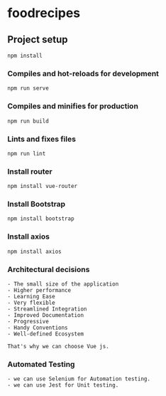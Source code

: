 # foodrecipes

## Project setup
```
npm install
```

### Compiles and hot-reloads for development
```
npm run serve
```

### Compiles and minifies for production
```
npm run build
```

### Lints and fixes files
```
npm run lint
```

### Install router
```
npm install vue-router 
```

### Install Bootstrap
```
npm install bootstrap 
```

### Install axios
```
npm install axios 
```

### Architectural decisions
```
- The small size of the application
- Higher performance
- Learning Ease
- Very flexible
- Streamlined Integration
- Improved Documentation
- Progressive
- Handy Conventions
- Well-defined Ecosystem

That's why we can choose Vue js.
```

### Automated Testing
```
- we can use Selenium for Automation testing.
- we can use Jest for Unit testing.
```
